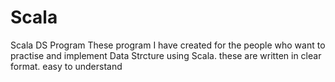 # Scala
Scala DS Program
These program I have created for the people who want to practise and implement Data Strcture using Scala. these are written in clear format.
easy to understand

